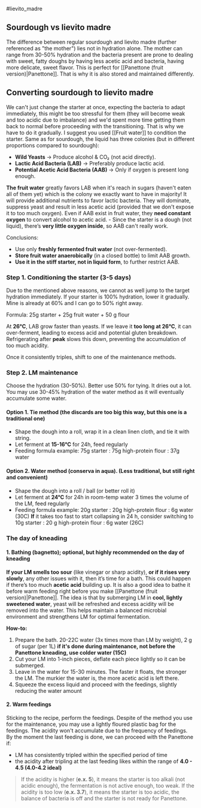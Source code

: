 #lievito_madre 

## Sourdough vs lievito madre

The difference between regular sourdough and lievito madre (further referenced as "the mother") lies not in hydration alone. The mother can range from 30-50% hydration and the bacteria present are prone to dealing with sweet, fatty doughs by having less acetic acid and bacteria, having more delicate, sweet flavor. This is perfect for [[Panettone (fruit version)|Panettone]]. That is why it is also stored and maintained differently.

## Converting sourdough to lievito madre

We can't just change the starter at once, expecting the bacteria to adapt immediately, this might be too stressful for them (they will become weak and too acidic due to imbalance) and we'd spent more time getting them back to normal before proceeding with the transitioning. That is why we have to do it gradually. I suggest you used [[Fruit water]] to condition the starter. Same as for sourdough, the liquid has three colonies (but in different proportions compared to sourdough):
- **Wild Yeasts** → Produce alcohol & CO₂ (not acid directly).
- **Lactic Acid Bacteria (LAB)** → Preferably produce lactic acid.
- **Potential Acetic Acid Bacteria (AAB)** → Only if oxygen is present long enough.

**The fruit water** greatly favors LAB when it's reach in sugars (haven't eaten all of them yet) which is the colony we exactly want to have in majority! It will provide additional nutrients to favor lactic bacteria. They will dominate, suppress yeast and result in less acetic acid (provided that we don't expose it to too much oxygen). Even if AAB exist in fruit water, they **need constant oxygen** to convert alcohol to acetic acid. - Since the starter is a dough (not liquid), there’s **very little oxygen inside**, so AAB can't really work. 

Conclusions:
- Use only **freshly fermented fruit water** (not over-fermented).
- **Store fruit water anaerobically** (in a closed bottle) to limit AAB growth.
- **Use it in the stiff starter, not in liquid form**, to further restrict AAB.

### Step 1. Conditioning the starter (3-5 days)
Due to the mentioned above reasons, we cannot as well jump to the target hydration immediately. If your starter is 100% hydration, lower it gradually. Mine is already at 60% and I can go to 50% right away.

Formula: 25g starter + 25g fruit water + 50 g flour

At **26°C**, LAB grow faster than yeasts. If we leave it **too long at 26°C**, it can over-ferment, leading to excess acid and potential gluten breakdown. Refrigerating after **peak** slows this down, preventing the accumulation of too much acidity.

Once it consistently triples, shift to one of the maintenance methods.
### Step 2. LM maintenance
Choose the hydration (30-50%). Better use 50% for tying. It dries out a lot. You may use 30-45% hydration of the water method as it will eventually accumulate some water.
#### Option 1. Tie method (the discards are too big this way, but this one is a traditional one)
- Shape the dough into a roll, wrap it in a clean linen cloth, and tie it with string.
- Let ferment at **15-16°C** for 24h, feed regularly
- Feeding formula example: 75g starter : 75g high-protein flour : 37g water 

#### Option 2. Water method (conserva in aqua). (Less traditional, but still right and convenient)
- Shape the dough into a roll / ball (or better roll it)
- Let ferment at **24°C** for 24h in room-temp water 3 times the volume of the LM, feed regularly
- Feeding formula example: 20g starter : 20g high-protein flour : 6g water (30C) **If** it takes too fast to start collapsing in 24 h, consider switching to 10g starter : 20 g high-protein flour : 6g water (26C)

### The day of kneading
#### 1. Bathing (bagnetto); optional, but highly recommended on the day of kneading

**If your LM smells too sour** (like vinegar or sharp acidity), **or if it rises very slowly**, any other issues with it, then it’s time for a bath. This could happen if there’s too much **acetic acid** building up. It is also a good idea to bathe it before warm feeding right before you make [[Panettone (fruit version)|Panettone]]. The idea is that by submerging LM in **cool, lightly sweetened water**, yeast will be refreshed and excess acidity will be removed into the water. This helps maintain a balanced microbial environment and strengthens LM for optimal fermentation.

**How-to:**
1. Prepare the bath. 20-22C water (3x times more than LM by weight), 2 g of sugar (per 1L) **if it's done during maintenance, not before the Panettone kneading, use colder water (15C)**
2. Cut your LM into 1-inch pieces, deflate each piece lightly so it can be submerged.
3. Leave in the water for 15-30 minutes. The faster it floats, the stronger the LM. The murkier the water is, the more acetic acid is left there.
4. Squeeze the excess liquid and proceed with the feedings, slightly reducing the water amount

#### 2. Warm feedings

Sticking to the recipe, perform the feedings. Despite of the method you use for the maintenance, you may use a lightly floured plastic bag for the feedings. The acidity won't accumulate due to the frequency of feedings. By the moment the last feeding is done, we can proceed with the Panettone if:
- LM has consistently tripled within the specified period of time
- the acidity after tripling at the last feeding likes within the range of **4.0 - 4.5 (4.0-4.2 ideal)**

> If the acidity is higher (**e.x. 5**), it means the starter is too alkali (not acidic enough), the fermentation is not active enough, too weak.
> If the acidity is too low (**e.x. 3.7**), it means the starter is too acidic, the balance of bacteria is off and the starter is not ready for Panettone.